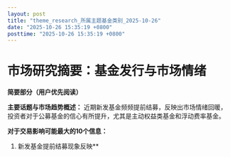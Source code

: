 ```yaml
---
layout: post
title: "theme_research_所属主题基金类别_2025-10-26"
date: "2025-10-26 15:35:19 +0800"
posttime: "2025-10-26 15:35:19 +0800"
---
```


# 市场研究摘要：基金发行与市场情绪

**简要部分（用户优先阅读）**

**主要话题与市场趋势概述：** 近期新发基金频频提前结募，反映出市场情绪回暖，投资者对于公募基金的信心有所提升，尤其是主动权益类基金和浮动费率基金。

**对于交易影响可能最大的10个信息：**

1.  新发基金提前结募现象反映**